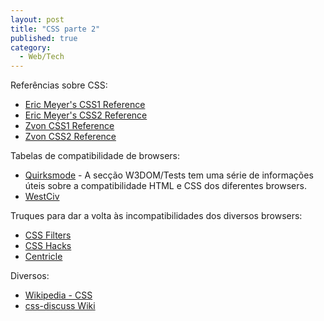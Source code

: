 ```yaml
---
layout: post
title: "CSS parte 2"
published: true
category:
  - Web/Tech
---
```

<p>Referências sobre CSS:<ul><li><a href="http://www.meyerweb.com/eric/css/references/css1ref.html">Eric Meyer's CSS1 Reference</a></li><li><a href="http://www.meyerweb.com/eric/css/references/css2ref.html">Eric Meyer's CSS2 Reference</a></li><li><a href="http://www.zvon.org/xxl/css1Reference/Output/">Zvon CSS1 Reference</a></li><li><a href="http://www.zvon.org/xxl/CSS2Reference/Output/">Zvon CSS2 Reference</a></li></ul></p>

<p>Tabelas de compatibilidade de browsers:<ul><li><a href="http://www.quirksmode.org/">Quirksmode</a> - A secção W3DOM/Tests tem uma série de informações úteis sobre a compatibilidade HTML e CSS dos diferentes browsers.</li><li><a href="http://www.westciv.com/style_master/academy/browser_support/basic_concepts.html">WestCiv</a></li></ul></p>

<p>Truques para dar a volta às incompatibilidades dos diversos browsers:<ul><li><a href="http://www.dithered.com/css_filters/">CSS Filters</a></li><li><a href="http://css-discuss.incutio.com/?page=CssHack">CSS Hacks</a></li><li><a href="http://centricle.com/ref/css/filters/">Centricle</a></li></ul></p>

<p>Diversos:<ul><li><a href="http://en.wikipedia.org/wiki/Cascading_Style_Sheets">Wikipedia - CSS</a></li><li><a href="http://css-discuss.incutio.com/">css-discuss Wiki</a></li></ul></p>

